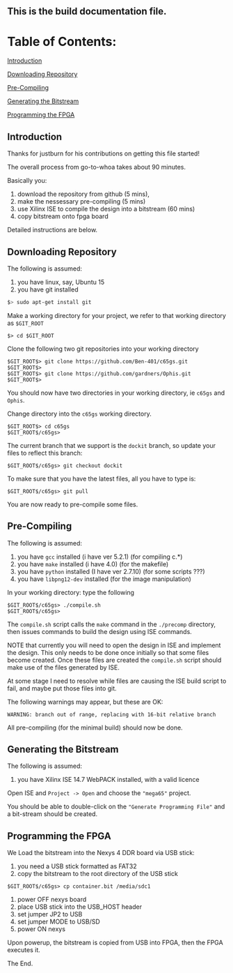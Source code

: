 ## This is the **build** documentation file.

# Table of Contents:

[Introduction](#Introduction)

[Downloading Repository](#Downloading-Repository)

[Pre-Compiling](#Pre-Compiling)

[Generating the Bitstream](#Generating-the-Bitstream)

[Programming the FPGA](#Programming-the-FPGA)


## Introduction

Thanks for justburn for his contributions on getting this file started!

The overall process from go-to-whoa takes about 90 minutes.

Basically you:

1. download the repository from github (5 mins),
1. make the nessessary pre-compiling (5 mins)
1. use Xilinx ISE to compile the design into a bitstream (60 mins)
1. copy bitstream onto fpga board

Detailed instructions are below.

## Downloading Repository

The following is assumed:

1. you have linux, say, Ubuntu 15
1. you have git installed
```bash
$> sudo apt-get install git
```

Make a working directory for your project, we refer to that working directory as ```$GIT_ROOT```
```
$> cd $GIT_ROOT
```
Clone the following two git repositories into your working directory
```
$GIT_ROOT$> git clone https://github.com/Ben-401/c65gs.git
$GIT_ROOT$> 
$GIT_ROOT$> git clone https://github.com/gardners/Ophis.git
$GIT_ROOT$> 
```
You should now have two directories in your working directory, ie ```c65gs``` and ```Ophis```.

Change directory into the ```c65gs``` working directory.
```
$GIT_ROOT$> cd c65gs
$GIT_ROOT$/c65gs>
```

The current branch that we support is the ```dockit``` branch, so update your files to reflect this branch:
``` 
$GIT_ROOT$/c65gs> git checkout dockit
```
To make sure that you have the latest files, all you have to type is:
``` 
$GIT_ROOT$/c65gs> git pull
```
You are now ready to pre-compile some files.

## Pre-Compiling

The following is assumed:

1. you have ```gcc``` installed (i have ver 5.2.1) (for compiling c.*)
1. you have ```make``` installed (i have 4.0) (for the makefile)
1. you have ```python``` installed (I have ver 2.7.10) (for some scripts ???)
1. you have ```libpng12-dev``` installed (for the image manipulation)

In your working directory: type the following
```
$GIT_ROOT$/c65gs> ./compile.sh
$GIT_ROOT$/c65gs> 
```
The ```compile.sh``` script calls the ```make``` command in the ```./precomp``` directory, then issues commands to build the design using ISE commands.

NOTE that currently you will need to open the design in ISE and implement the design. This only needs to be done once initially so that some files become created. Once these files are created the ```compile.sh``` script should make use of the files generated by ISE.

At some stage I need to resolve while files are causing the ISE build script to fail, and maybe put those files into git.

The following warnings may appear, but these are OK:
```
WARNING: branch out of range, replacing with 16-bit relative branch
```
All pre-compiling (for the minimal build) should now be done.

## Generating the Bitstream

The following is assumed:

1. you have Xilinx ISE 14.7 WebPACK installed, with a valid licence

Open ISE and ```Project -> Open``` and choose the ```"mega65"``` project.

You should be able to double-click on the ```"Generate Programming File"``` and a bit-stream should be created.

## Programming the FPGA

We Load the bitstream into the Nexys 4 DDR board via USB stick:

1. you need a USB stick formatted as FAT32
1. copy the bitstream to the root directory of the USB stick
```
$GIT_ROOT$/c65gs> cp container.bit /media/sdc1
```

1. power OFF nexys board
1. place USB stick into the USB_HOST header
1. set jumper JP2 to USB
1. set jumper MODE to USB/SD
1. power ON nexys

Upon powerup, the bitstream is copied from USB into FPGA, then the FPGA executes it.

The End.

